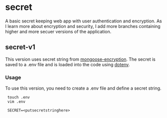 # secret
A basic secret keeping web app with user authentication and encryption.
As I learn more about encryption and security, I add more branches containing higher and more secuer versions of the application.

## secret-v1
This version uses secret string from [mongoose-encryption](https://www.npmjs.com/package/mongoose-encryption). The secret is saved to a .env file and is loaded into the code using [dotenv](https://www.npmjs.com/package/dotenv). 

### Usage
To use this version, you need to create a .env file and define a secret string.

     touch .env
     vim .env
     
     SECRET=<putsecretstringhere>

